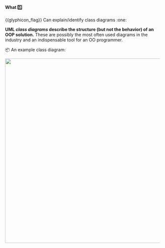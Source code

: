 <div id="title">

#### What :one:

</div>
<span id="outcomes">{{glyphicon_flag}} Can explain/identify class diagrams :one:</span>

<div id="body">

**UML _class diagrams_ describe the structure (but not the behavior) of an OOP solution.** These are possibly the most often used diagrams in the industry and an indispensable tool for an OO programmer.

<tip-box> 

:package: An example class diagram:

<img src="{{baseUrl}}/uml/classDiagrams/introduction/what/images/classDiagramExample1.png" width="600" />

</tip-box>

</div>

<div id="extras">
</div>